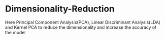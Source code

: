 # Dimensionality-Reduction
Here Principal Component Analysis(PCA), Linear Discriminant Analysis(LDA) and Kernel PCA to reduce the dimensionality and increase the accuracy of the model
